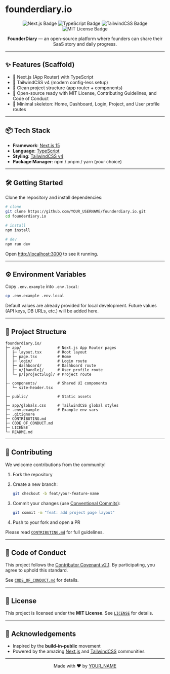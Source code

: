 # founderdiary.io

<p align="center">
  <img src="https://img.shields.io/badge/Next.js-15-black?style=for-the-badge&logo=next.js" alt="Next.js Badge"/>
  <img src="https://img.shields.io/badge/TypeScript-3178C6?style=for-the-badge&logo=typescript&logoColor=white" alt="TypeScript Badge"/>
  <img src="https://img.shields.io/badge/TailwindCSS-38B2AC?style=for-the-badge&logo=tailwind-css&logoColor=white" alt="TailwindCSS Badge"/>
  <img src="https://img.shields.io/badge/License-MIT-green?style=for-the-badge" alt="MIT License Badge"/>
</p>

<p align="center">
  <b>FounderDiary</b> — an open-source platform where founders can share their SaaS story and daily progress.
</p>

---

## ✨ Features (Scaffold)

- 🚀 Next.js (App Router) with TypeScript  
- 🎨 TailwindCSS v4 (modern config-less setup)  
- 📂 Clean project structure (app router + components)  
- 📝 Open-source ready with MIT License, Contributing Guidelines, and Code of Conduct  
- 🎯 Minimal skeleton: Home, Dashboard, Login, Project, and User profile routes  

---

## 📦 Tech Stack

- **Framework**: [Next.js 15](https://nextjs.org/)  
- **Language**: [TypeScript](https://www.typescriptlang.org/)  
- **Styling**: [TailwindCSS v4](https://tailwindcss.com/docs)  
- **Package Manager**: npm / pnpm / yarn (your choice)  

---

## 🛠️ Getting Started

Clone the repository and install dependencies:

```bash
# clone
git clone https://github.com/YOUR_USERNAME/founderdiary.io.git
cd founderdiary.io

# install
npm install

# dev
npm run dev
```

Open [http://localhost:3000](http://localhost:3000) to see it running.

---

## ⚙️ Environment Variables

Copy `.env.example` into `.env.local`:

```bash
cp .env.example .env.local
```

Default values are already provided for local development.
Future values (API keys, DB URLs, etc.) will be added here.

---

## 📂 Project Structure

```
founderdiary.io/
├─ app/                # Next.js App Router pages
│  ├─ layout.tsx       # Root layout
│  ├─ page.tsx         # Home
│  ├─ login/           # Login route
│  ├─ dashboard/       # Dashboard route
│  ├─ u/[handle]/      # User profile route
│  └─ p/[projectSlug]/ # Project route
│
├─ components/         # Shared UI components
│  └─ site-header.tsx
│
├─ public/             # Static assets
│
├─ app/globals.css     # TailwindCSS global styles
├─ .env.example        # Example env vars
├─ .gitignore
├─ CONTRIBUTING.md
├─ CODE_OF_CONDUCT.md
├─ LICENSE
└─ README.md
```

---

## 🤝 Contributing

We welcome contributions from the community!

1. Fork the repository
2. Create a new branch:

   ```bash
   git checkout -b feat/your-feature-name
   ```
3. Commit your changes (use [Conventional Commits](https://www.conventionalcommits.org/)):

   ```bash
   git commit -m "feat: add project page layout"
   ```
4. Push to your fork and open a PR

Please read [`CONTRIBUTING.md`](CONTRIBUTING.md) for full guidelines.

---

## 📜 Code of Conduct

This project follows the [Contributor Covenant v2.1](https://www.contributor-covenant.org/version/2/1/code_of_conduct/).
By participating, you agree to uphold this standard.

See [`CODE_OF_CONDUCT.md`](CODE_OF_CONDUCT.md) for details.

---

## 📄 License

This project is licensed under the **MIT License**.
See [`LICENSE`](LICENSE) for details.

---

## 🌟 Acknowledgements

* Inspired by the **build-in-public** movement
* Powered by the amazing [Next.js](https://nextjs.org/) and [TailwindCSS](https://tailwindcss.com/) communities

---

<p align="center">
  Made with ❤️ by <a href="https://github.com/YOUR_USERNAME">YOUR_NAME</a>
</p>
